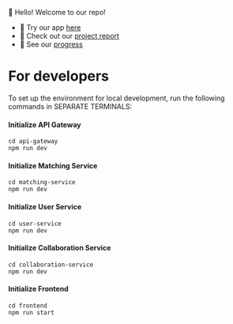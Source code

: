 👋 Hello! Welcome to our repo!

- 🎉 Try our app [here](https://frontend-pzsuad4zva-as.a.run.app/login)
- 📝 Check out our [project report](https://cs3219-ay2223s1.github.io/cs3219-project-ay2223s1-g22/)
- 👀 See our [progress](https://github.com/orgs/CS3219-AY2223S1/projects/18/views/4?sortedBy%5Bdirection%5D=asc&sortedBy%5BcolumnId%5D=14488831&visibleFields=%5B14488831%2C%22Title%22%2C%22Assignees%22%2C%22Status%22%5D)

# For developers

To set up the environment for local development, run the following commands in SEPARATE TERMINALS:

#### Initialize API Gateway

```
cd api-gateway
npm run dev
```

#### Initialize Matching Service

```
cd matching-service
npm run dev
```

#### Initialize User Service

```
cd user-service
npm run dev
```

#### Initialize Collaboration Service

```
cd collaboration-service
npm run dev
```

#### Initialize Frontend

```
cd frontend
npm run start
```
